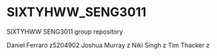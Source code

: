 # SIXTYHWW_SENG3011
SIXTYHWW SENG3011 group repository

Daniel Ferraro z5204902
Joshua Murray z
Niki Singh z
Tim Thacker z
